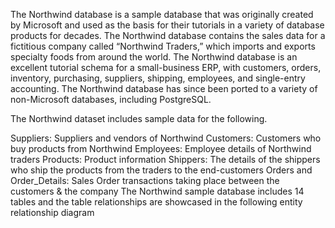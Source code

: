 The Northwind database is a sample database that was originally created by Microsoft and used as the basis for their tutorials in a variety of database products for decades. The Northwind database contains the sales data for a fictitious company called “Northwind Traders,” which imports and exports specialty foods from around the world. The Northwind database is an excellent tutorial schema for a small-business ERP, with customers, orders, inventory, purchasing, suppliers, shipping, employees, and single-entry accounting. The Northwind database has since been ported to a variety of non-Microsoft databases, including PostgreSQL.

The Northwind dataset includes sample data for the following.

Suppliers: Suppliers and vendors of Northwind
Customers: Customers who buy products from Northwind
Employees: Employee details of Northwind traders
Products: Product information
Shippers: The details of the shippers who ship the products from the traders to the end-customers
Orders and Order_Details: Sales Order transactions taking place between the customers & the company
The Northwind sample database includes 14 tables and the table relationships are showcased in the following entity relationship diagram
